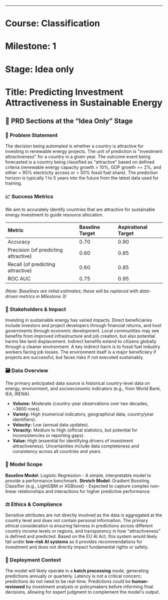 ---
# Course: Classification
# Milestone: 1
# Stage: Idea only
# Title: Predicting Investment Attractiveness in Sustainable Energy


## 🧱 PRD Sections at the “Idea Only” Stage

### 🧩 Problem Statement

The decision being automated is whether a country is attractive for investing in renewable energy projects. The unit of prediction is "investment attractiveness" for a country in a given year. The outcome event being forecasted is a country being classified as "attractive" based on defined criteria (renewable energy capacity growth > 10%, GDP growth >= 2%, and either < 95% electricity access or > 50% fossil fuel share). The prediction horizon is typically 1 to 5 years into the future from the latest data used for training.

### 📈 Success Metrics

We aim to accurately identify countries that are attractive for sustainable energy investment to guide resource allocation.

| Metric         | Baseline Target | Aspirational Target |
| :------------- | :-------------- | :------------------ |
| Accuracy       | 0.70            | 0.90                |
| Precision (of predicting attractive) | 0.60            | 0.85                |
| Recall (of predicting attractive) | 0.60            | 0.85                |
| ROC AUC        | 0.75            | 0.95                |

*(Note: Baselines are initial estimates; these will be replaced with data-driven metrics in Milestone 3)*

### 👥 Stakeholders & Impact

Investing in sustainable energy has varied impacts. Direct beneficiaries include investors and project developers through financial returns, and host governments through economic development. Local communities may see benefits from improved infrastructure and job creation, but also potential harms like land displacement. Indirect benefits extend to citizens globally through a cleaner environment. A key indirect harm is to fossil fuel industry workers facing job losses. The environment itself is a major beneficiary if projects are successful, but faces risks if not executed sustainably.

### 🗃️ Data Overview

The primary anticipated data source is historical country-level data on energy, environment, and socioeconomic indicators (e.g., from World Bank, IEA, IRENA).
- **Volume:** Moderate (country-year observations over two decades, ~3600 rows).
- **Variety:** High (numerical indicators, geographical data, country/year identifiers).
- **Velocity:** Low (annual data updates).
- **Veracity:** Medium to High (official statistics, but potential for inconsistencies or reporting gaps).
- **Value:** High (essential for identifying drivers of investment attractiveness).
Uncertainties include data completeness and consistency across all countries and years.

### 🧠 Model Scope

**Baseline Model:** Logistic Regression - A simple, interpretable model to provide a performance benchmark.
**Stretch Model:** Gradient Boosting Classifier (e.g., LightGBM or XGBoost) - Expected to capture complex non-linear relationships and interactions for higher predictive performance.

### ⚖️ Ethics & Compliance

Sensitive attributes are not directly involved as the data is aggregated at the country level and does not contain personal information. The primary ethical consideration is ensuring fairness in predictions across different country income levels or regions, and transparency in how "attractiveness" is defined and predicted. Based on the EU AI Act, this system would likely fall under **low-risk AI systems** as it provides recommendations for investment and does not directly impact fundamental rights or safety.

### 🚀 Deployment Context

The model will likely operate in a **batch processing** mode, generating predictions annually or quarterly. Latency is not a critical concern; predictions do not need to be real-time. Predictions could be **human-reviewed** by investment analysts or policymakers before informing final decisions, allowing for expert judgment to complement the model's output.
